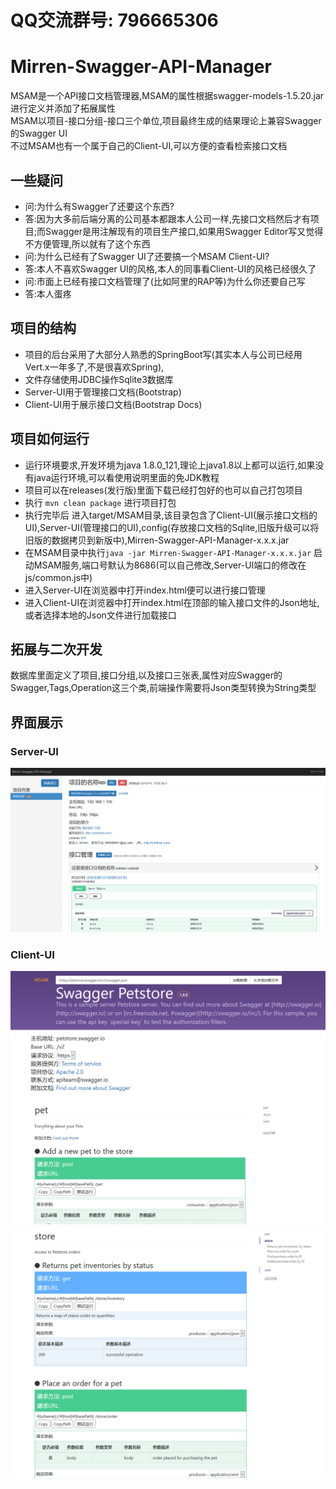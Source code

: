 # QQ交流群号: 796665306
# Mirren-Swagger-API-Manager
MSAM是一个API接口文档管理器,MSAM的属性根据swagger-models-1.5.20.jar进行定义并添加了拓展属性<br>
MSAM以项目-接口分组-接口三个单位,项目最终生成的结果理论上兼容Swagger的Swagger UI<br>
不过MSAM也有一个属于自己的Client-UI,可以方便的查看检索接口文档<br>

## 一些疑问
- 问:为什么有Swagger了还要这个东西?
- 答:因为大多前后端分离的公司基本都跟本人公司一样,先接口文档然后才有项目;而Swagger是用注解现有的项目生产接口,如果用Swagger Editor写又觉得不方便管理,所以就有了这个东西
- 问:为什么已经有了Swagger UI了还要搞一个MSAM Client-UI?
- 答:本人不喜欢Swagger UI的风格,本人的同事看Client-UI的风格已经很久了
- 问:市面上已经有接口文档管理了(比如阿里的RAP等)为什么你还要自己写
- 答:本人蛋疼

## 项目的结构
- 项目的后台采用了大部分人熟悉的SpringBoot写(其实本人与公司已经用Vert.x一年多了,不是很喜欢Spring),
- 文件存储使用JDBC操作Sqlite3数据库
- Server-UI用于管理接口文档(Bootstrap)
- Client-UI用于展示接口文档(Bootstrap Docs)

## 项目如何运行
- 运行环境要求,开发环境为java 1.8.0_121,理论上java1.8以上都可以运行,如果没有java运行环境,可以看使用说明里面的免JDK教程
- 项目可以在releases(发行版)里面下载已经打包好的也可以自己打包项目
- 执行 `mvn clean package` 进行项目打包
- 执行完毕后 进入target/MSAM目录,该目录包含了Client-UI(展示接口文档的UI),Server-UI(管理接口的UI),config(存放接口文档的Sqlite,旧版升级可以将旧版的数据拷贝到新版中),Mirren-Swagger-API-Manager-x.x.x.jar
- 在MSAM目录中执行`java -jar Mirren-Swagger-API-Manager-x.x.x.jar` 启动MSAM服务,端口号默认为8686(可以自己修改,Server-UI端口的修改在js/common.js中)
- 进入Server-UI在浏览器中打开index.html便可以进行接口管理
- 进入Client-UI在浏览器中打开index.html在顶部的输入接口文件的Json地址,或者选择本地的Json文件进行加载接口

## 拓展与二次开发
数据库里面定义了项目,接口分组,以及接口三张表,属性对应Swagger的Swagger,Tags,Operation这三个类,前端操作需要将Json类型转换为String类型

## 界面展示

### Server-UI
![Server-UI](https://raw.githubusercontent.com/shenzhenMirren/MyGithubResources/master/image/MSAM_server_index.png) 
### Client-UI
![Client-UI](https://raw.githubusercontent.com/shenzhenMirren/MyGithubResources/master/image/MSAM_client_index.png) 
![Client-UI](https://raw.githubusercontent.com/shenzhenMirren/MyGithubResources/master/image/MSAM_client_index2.png) 

